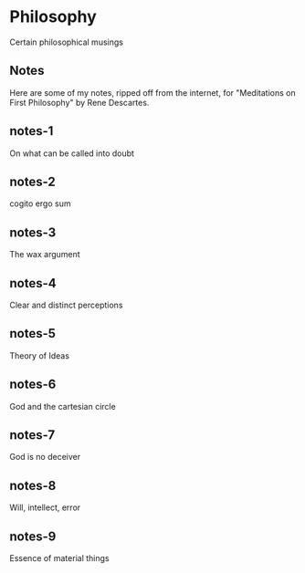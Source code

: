 # Philosophy
Certain philosophical musings

## Notes

Here are some of my notes, ripped off from the internet, for "Meditations on First Philosophy" by Rene Descartes. 

## notes-1
On what can be called into doubt

## notes-2
cogito ergo sum

## notes-3
The wax argument

## notes-4
Clear and distinct perceptions

## notes-5
Theory of Ideas

## notes-6
God and the cartesian circle

## notes-7
God is no deceiver

## notes-8
Will, intellect, error

## notes-9
Essence of material things
